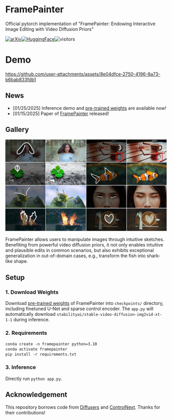 # FramePainter

Official pytorch implementation of "FramePainter: Endowing Interactive Image Editing with Video Diffusion Priors"

[![arXiv](https://img.shields.io/badge/arXiv-2501.08225-b31b1b.svg)](https://arxiv.org/abs/2501.08225)<a href="https://huggingface.co/Yabo/FramePainter"><img src="https://img.shields.io/badge/🤗_HuggingFace-Model-ffbd45.svg" alt="HuggingFace"></a>![visitors](https://visitor-badge.laobi.icu/badge?page_id=YBYBZhang/FramePainter)

# Demo

https://github.com/user-attachments/assets/8e04dfce-2750-4196-8a73-b6bab833fdb1

## News

* [01/25/2025] Inference demo and [pre-trained weights](https://huggingface.co/Yabo/FramePainter) are available now!
* [01/15/2025] Paper of [FramePainter](https://arxiv.org/abs/2501.08225) released!

## Gallery

<p align="center">
<img src="intro_teaser.png" width="1080px"/> 
</p>

FramePainter allows users to manipulate images through intuitive sketches.
Benefiting from powerful video diffusion priors, it not only enables intuitive and plausible edits in common scenarios, but also exhibits exceptional generalization in out-of-domain cases, e.g., transform the fish into shark-like shape.

## Setup

### 1. Download Weights

Download [pre-trained weights](https://huggingface.co/Yabo/FramePainter) of FramePainter into `checkpoints/` directory, including finetuned U-Net and sparse control encoder. The `app.py` will automatically download `stabilityai/stable-video-diffusion-img2vid-xt-1-1` during inference.

### 2. Requirements

```shell
conda create -n framepainter python=3.10
conda activate framepainter
pip install -r requirements.txt
```

### 3. Inference

Directly run `python app.py`.

## Acknowledgement

This repository borrows code from [Diffusers](https://github.com/huggingface/diffusers) and [ControlNext](https://github.com/dvlab-research/ControlNeXt). Thanks for their contributions!